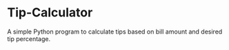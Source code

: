 # Tip-Calculator
A simple Python program to calculate tips based on bill amount and desired tip percentage.

